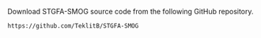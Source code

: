 Download STGFA-SMOG source code from the following GitHub repository.

	https://github.com/TeklitB/STGFA-SMOG
	